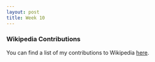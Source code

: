 ```yaml
---
layout: post
title: Week 10
---
```

### Wikipedia Contributions

You can find a list of my contributions to Wikipedia [here](https://en.wikipedia.org/wiki/Special:Contributions/Mgsi95).